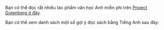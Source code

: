 Bạn có thể đọc rất nhiều tác phẩm văn học Anh miễn phí trên [Project Gutenberg ở đây](https://www.gutenberg.org/).

Bạn có thể xem danh sách một số gợi ý đọc sách bằng Tiếng Anh sau đây:
